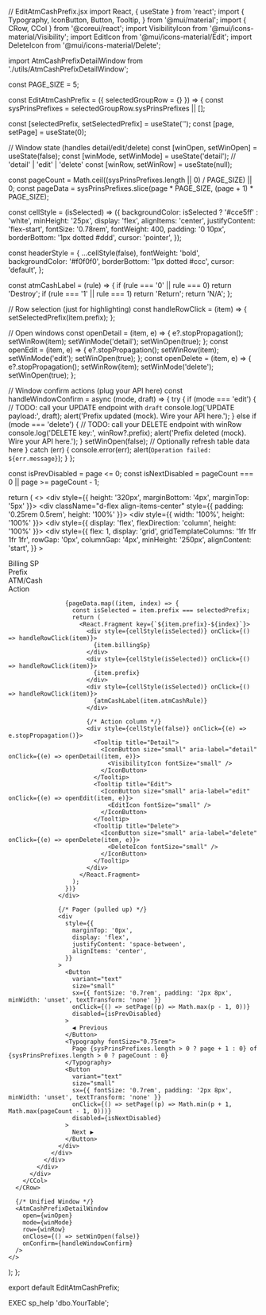 // EditAtmCashPrefix.jsx
import React, { useState } from 'react';
import {
  Typography,
  IconButton,
  Button,
  Tooltip,
} from '@mui/material';
import { CRow, CCol } from '@coreui/react';
import VisibilityIcon from '@mui/icons-material/Visibility';
import EditIcon from '@mui/icons-material/Edit';
import DeleteIcon from '@mui/icons-material/Delete';

import AtmCashPrefixDetailWindow from './utils/AtmCashPrefixDetailWindow';

const PAGE_SIZE = 5;

const EditAtmCashPrefix = ({ selectedGroupRow = {} }) => {
  const sysPrinsPrefixes = selectedGroupRow.sysPrinsPrefixes || [];

  const [selectedPrefix, setSelectedPrefix] = useState('');
  const [page, setPage] = useState(0);

  // Window state (handles detail/edit/delete)
  const [winOpen, setWinOpen] = useState(false);
  const [winMode, setWinMode] = useState('detail'); // 'detail' | 'edit' | 'delete'
  const [winRow, setWinRow] = useState(null);

  const pageCount = Math.ceil((sysPrinsPrefixes.length || 0) / PAGE_SIZE) || 0;
  const pageData = sysPrinsPrefixes.slice(page * PAGE_SIZE, (page + 1) * PAGE_SIZE);

  const cellStyle = (isSelected) => ({
    backgroundColor: isSelected ? '#cce5ff' : 'white',
    minHeight: '25px',
    display: 'flex',
    alignItems: 'center',
    justifyContent: 'flex-start',
    fontSize: '0.78rem',
    fontWeight: 400,
    padding: '0 10px',
    borderBottom: '1px dotted #ddd',
    cursor: 'pointer',
  });

  const headerStyle = {
    ...cellStyle(false),
    fontWeight: 'bold',
    backgroundColor: '#f0f0f0',
    borderBottom: '1px dotted #ccc',
    cursor: 'default',
  };

  const atmCashLabel = (rule) => {
    if (rule === '0' || rule === 0) return 'Destroy';
    if (rule === '1' || rule === 1) return 'Return';
    return 'N/A';
  };

  // Row selection (just for highlighting)
  const handleRowClick = (item) => {
    setSelectedPrefix(item.prefix);
  };

  // Open windows
  const openDetail = (item, e) => {
    e?.stopPropagation();
    setWinRow(item);
    setWinMode('detail');
    setWinOpen(true);
  };
  const openEdit = (item, e) => {
    e?.stopPropagation();
    setWinRow(item);
    setWinMode('edit');
    setWinOpen(true);
  };
  const openDelete = (item, e) => {
    e?.stopPropagation();
    setWinRow(item);
    setWinMode('delete');
    setWinOpen(true);
  };

  // Window confirm actions (plug your API here)
  const handleWindowConfirm = async (mode, draft) => {
    try {
      if (mode === 'edit') {
        // TODO: call your UPDATE endpoint with `draft`
        console.log('UPDATE payload:', draft);
        alert('Prefix updated (mock). Wire your API here.');
      } else if (mode === 'delete') {
        // TODO: call your DELETE endpoint with winRow
        console.log('DELETE key:', winRow?.prefix);
        alert('Prefix deleted (mock). Wire your API here.');
      }
      setWinOpen(false);
      // Optionally refresh table data here
    } catch (err) {
      console.error(err);
      alert(`Operation failed: ${err.message}`);
    }
  };

  const isPrevDisabled = page <= 0;
  const isNextDisabled = pageCount === 0 || page >= pageCount - 1;

  return (
    <>
      <CRow className="mb-3">
        <CCol xs={12}>
          <div style={{ height: '320px', marginBottom: '4px', marginTop: '5px' }}>
            <div className="d-flex align-items-center" style={{ padding: '0.25rem 0.5rem', height: '100%' }}>
              <div style={{ width: '100%', height: '100%' }}>
                <div style={{ display: 'flex', flexDirection: 'column', height: '100%' }}>
                  <div
                    style={{
                      flex: 1,
                      display: 'grid',
                      gridTemplateColumns: '1fr 1fr 1fr 1fr',
                      rowGap: '0px',
                      columnGap: '4px',
                      minHeight: '250px',
                      alignContent: 'start',
                    }}
                  >
                    <div style={headerStyle}>Billing SP</div>
                    <div style={headerStyle}>Prefix</div>
                    <div style={headerStyle}>ATM/Cash</div>
                    <div style={headerStyle}>Action</div>

                    {pageData.map((item, index) => {
                      const isSelected = item.prefix === selectedPrefix;
                      return (
                        <React.Fragment key={`${item.prefix}-${index}`}>
                          <div style={cellStyle(isSelected)} onClick={() => handleRowClick(item)}>
                            {item.billingSp}
                          </div>
                          <div style={cellStyle(isSelected)} onClick={() => handleRowClick(item)}>
                            {item.prefix}
                          </div>
                          <div style={cellStyle(isSelected)} onClick={() => handleRowClick(item)}>
                            {atmCashLabel(item.atmCashRule)}
                          </div>

                          {/* Action column */}
                          <div style={cellStyle(false)} onClick={(e) => e.stopPropagation()}>
                            <Tooltip title="Detail">
                              <IconButton size="small" aria-label="detail" onClick={(e) => openDetail(item, e)}>
                                <VisibilityIcon fontSize="small" />
                              </IconButton>
                            </Tooltip>
                            <Tooltip title="Edit">
                              <IconButton size="small" aria-label="edit" onClick={(e) => openEdit(item, e)}>
                                <EditIcon fontSize="small" />
                              </IconButton>
                            </Tooltip>
                            <Tooltip title="Delete">
                              <IconButton size="small" aria-label="delete" onClick={(e) => openDelete(item, e)}>
                                <DeleteIcon fontSize="small" />
                              </IconButton>
                            </Tooltip>
                          </div>
                        </React.Fragment>
                      );
                    })}
                  </div>

                  {/* Pager (pulled up) */}
                  <div
                    style={{
                      marginTop: '0px',
                      display: 'flex',
                      justifyContent: 'space-between',
                      alignItems: 'center',
                    }}
                  >
                    <Button
                      variant="text"
                      size="small"
                      sx={{ fontSize: '0.7rem', padding: '2px 8px', minWidth: 'unset', textTransform: 'none' }}
                      onClick={() => setPage((p) => Math.max(p - 1, 0))}
                      disabled={isPrevDisabled}
                    >
                      ◀ Previous
                    </Button>
                    <Typography fontSize="0.75rem">
                      Page {sysPrinsPrefixes.length > 0 ? page + 1 : 0} of {sysPrinsPrefixes.length > 0 ? pageCount : 0}
                    </Typography>
                    <Button
                      variant="text"
                      size="small"
                      sx={{ fontSize: '0.7rem', padding: '2px 8px', minWidth: 'unset', textTransform: 'none' }}
                      onClick={() => setPage((p) => Math.min(p + 1, Math.max(pageCount - 1, 0)))}
                      disabled={isNextDisabled}
                    >
                      Next ▶
                    </Button>
                  </div>
                </div>
              </div>
            </div>
          </div>
        </CCol>
      </CRow>

      {/* Unified Window */}
      <AtmCashPrefixDetailWindow
        open={winOpen}
        mode={winMode}
        row={winRow}
        onClose={() => setWinOpen(false)}
        onConfirm={handleWindowConfirm}
      />
    </>
  );
};

export default EditAtmCashPrefix;


EXEC sp_help 'dbo.YourTable'; 
